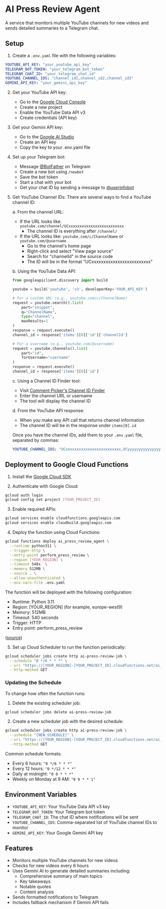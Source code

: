 # AI Press Review Agent

A service that monitors multiple YouTube channels for new videos and sends detailed summaries to a Telegram chat.

## Setup

1. Create a `.env.yaml` file with the following variables:
```yaml
YOUTUBE_API_KEY: "your_youtube_api_key"
TELEGRAM_BOT_TOKEN: "your_telegram_bot_token"
TELEGRAM_CHAT_ID: "your_telegram_chat_id"
YOUTUBE_CHANNEL_IDS: "channel_id1,channel_id2,channel_id3"
GEMINI_API_KEY: "your_gemini_api_key"
```

2. Get your YouTube API key:
   - Go to the [Google Cloud Console](https://console.cloud.google.com/)
   - Create a new project
   - Enable the YouTube Data API v3
   - Create credentials (API key)

3. Get your Gemini API key:
   - Go to the [Google AI Studio](https://makersuite.google.com/app/apikey)
   - Create an API key
   - Copy the key to your .env.yaml file

4. Set up your Telegram bot:
   - Message [@BotFather](https://t.me/botfather) on Telegram
   - Create a new bot using `/newbot`
   - Save the bot token
   - Start a chat with your bot
   - Get your chat ID by sending a message to [@userinfobot](https://t.me/userinfobot)

5. Get YouTube Channel IDs:
   There are several ways to find a YouTube channel ID:

   a. From the channel URL:
      - If the URL looks like: `youtube.com/channel/UCxxxxxxxxxxxxxxxxxxxxxxxxx`
        - The channel ID is everything after `/channel/`
      - If the URL looks like: `youtube.com/c/ChannelName` or `youtube.com/@username`
        - Go to the channel's home page
        - Right-click and select "View page source"
        - Search for "channelId" in the source code
        - The ID will be in the format "UCxxxxxxxxxxxxxxxxxxxxxxxxx"

   b. Using the YouTube Data API:
      ```python
      from googleapiclient.discovery import build
      
      youtube = build('youtube', 'v3', developerKey='YOUR_API_KEY')
      
      # For a custom URL (e.g., youtube.com/c/ChannelName)
      request = youtube.search().list(
          part="snippet",
          q="ChannelName",
          type="channel",
          maxResults=1
      )
      response = request.execute()
      channel_id = response['items'][0]['id']['channelId']
      
      # For a username (e.g., youtube.com/@username)
      request = youtube.channels().list(
          part="id",
          forUsername="username"
      )
      response = request.execute()
      channel_id = response['items'][0]['id']
      ```

   c. Using a Channel ID Finder tool:
      - Visit [Comment Picker's Channel ID Finder](https://commentpicker.com/youtube-channel-id.php)
      - Enter the channel URL or username
      - The tool will display the channel ID

   d. From the YouTube API response:
      - When you make any API call that returns channel information
      - The channel ID will be in the response under `items[0].id`

   Once you have the channel IDs, add them to your `.env.yaml` file, separated by commas:
   ```yaml
   YOUTUBE_CHANNEL_IDS: "UCxxxxxxxxxxxxxxxxxxxxxxxxx,UCyyyyyyyyyyyyyyyyyyyyyyyyy"
   ```

## Deployment to Google Cloud Functions

1. Install the [Google Cloud SDK](https://cloud.google.com/sdk/docs/install)

2. Authenticate with Google Cloud:
```bash
gcloud auth login
gcloud config set project [YOUR_PROJECT_ID]
```

3. Enable required APIs:
```bash
gcloud services enable cloudfunctions.googleapis.com
gcloud services enable cloudbuild.googleapis.com
```

4. Deploy the function using Cloud Functions:
```bash
gcloud functions deploy ai_press_review_agent \
  --runtime python311 \
  --trigger-http \
  --entry-point perform_press_review \
  --region [YOUR_REGION] \
  --timeout 540s  \
  --memory 512MB \
  --source . \
  --allow-unauthenticated \
  --env-vars-file .env.yaml 
```

The function will be deployed with the following configuration:
- Runtime: Python 3.11
- Region: [YOUR_REGION] (for example, europe-west9)
- Memory: 512MB
- Timeout: 540 seconds
- Trigger: HTTP
- Entry point: perform_press_review

([source](https://cloud.google.com/sdk/gcloud/reference/functions/deploy))

5. Set up Cloud Scheduler to run the function periodically:
```bash
gcloud scheduler jobs create http ai-press-review-job \
  --schedule "0 */6 * * *" \
  --uri "https://[YOUR_REGION]-[YOUR_PROJECT_ID].cloudfunctions.net/ai_press_review_agent" \
  --http-method GET
```

### Updating the Schedule

To change how often the function runs:

1. Delete the existing scheduler job:
```bash
gcloud scheduler jobs delete ai-press-review-job
```

2. Create a new scheduler job with the desired schedule:
```bash
gcloud scheduler jobs create http ai-press-review-job \
  --schedule "[NEW_SCHEDULE]" \
  --uri "https://[YOUR_REGION]-[YOUR_PROJECT_ID].cloudfunctions.net/ai_press_review_agent" \
  --http-method GET
```

Common schedule formats:
- Every 6 hours: `"0 */6 * * *"`
- Every 12 hours: `"0 */12 * * *"`
- Daily at midnight: `"0 0 * * *"`
- Weekly on Monday at 9 AM: `"0 9 * * 1"`

## Environment Variables

- `YOUTUBE_API_KEY`: Your YouTube Data API v3 key
- `TELEGRAM_BOT_TOKEN`: Your Telegram bot token
- `TELEGRAM_CHAT_ID`: The chat ID where notifications will be sent
- `YOUTUBE_CHANNEL_IDS`: Comma-separated list of YouTube channel IDs to monitor
- `GEMINI_API_KEY`: Your Google Gemini API key

## Features

- Monitors multiple YouTube channels for new videos
- Checks for new videos every 6 hours
- Uses Gemini AI to generate detailed summaries including:
  - Comprehensive summary of main topics
  - Key takeaways
  - Notable quotes
  - Content analysis
- Sends formatted notifications to Telegram
- Includes fallback mechanism if Gemini API fails 